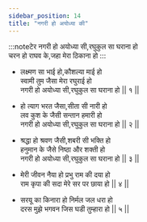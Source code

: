 ```yaml
---
sidebar_position: 14
title: "नगरी हो अयोध्या की"
---
```


:::noteटेर
नगरी हो अयोध्या सी,रघुकुल सा घराना हो <br/>
चरन हो राघव के,जहा मेरा ठिकाना हो
:::

- लक्ष्मण सा भाई हो,कौशल्या माई हो <br/>
  स्वामी तुम जैसा मेरा रघुराई हो <br/>
  नगरी हो अयोध्या सी,रघुकुल सा घराना हो || १ ||

- हो त्याग भरत जैसा,सीता सी नारी हो <br/>
  लव कुश के जैसी सन्तान हमारी हो <br/>
  नगरी हो अयोध्या सी,रघुकुल सा घराना हो || २ ||

- श्रद्धा हो श्रवण जैसी,शबरी सी भक्ति हो <br/>
  हनुमान के जैसे निष्ठा और शक्ती हो <br/>
  नगरी हो अयोध्या सी,रघुकुल सा घराना हो || ३ ||

- मेरी जीवन नैया हो प्रभु राम की दया हो <br/>
  राम कृपा की सदा मेरे सर पर छाया हो || ४ ||

- सरयू का किनारा हो निर्मल जल धरा हो <br/>
  दरस मुझे भगवन जिस घडी तुम्हारा हो || ५ ||
